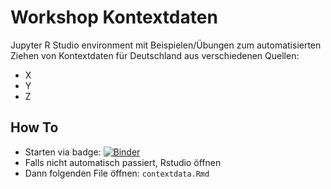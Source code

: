# Workshop Kontextdaten

Jupyter R Studio environment mit Beispielen/Übungen zum automatisierten Ziehen von Kontextdaten für Deutschland aus verschiedenen Quellen:
- X
- Y
- Z

## How To
- Starten via badge: [![Binder](http://mybinder.org/badge_logo.svg)](http://mybinder.org/v2/gh/maximilian-sprengholz/contextdata/main?urlpath=rstudio)
- Falls nicht automatisch passiert, Rstudio öffnen
- Dann folgenden File öffnen: `contextdata.Rmd`